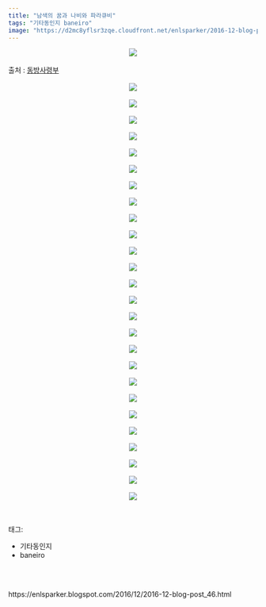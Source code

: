 ```yaml
---
title: "남색의 꿈과 나비와 파라큐비"
tags: "기타동인지 baneiro"
image: "https://d2mc8yflsr3zqe.cloudfront.net/enlsparker/2016-12-blog-post_46/001.jpg"
---
```

<div class="article">
<div class="post-body entry-content" id="post-body-4258991187974567896" itemprop="description articleBody">
<div class="separator" style="clear: both; text-align: center;">
<img src="{{ site.imgserver2 }}/enlsparker/2016-12-blog-post_46/001.jpg"/></div>
<br/>
<a name="more"></a>출처 : <a href="http://cafe.naver.com/touhouheadquarters">동방사령부</a><br/>
<br/>
<div class="separator" style="clear: both; text-align: center;">
<img src="{{ site.imgserver2 }}/enlsparker/2016-12-blog-post_46/002.png"/></div>
<br/>
<div class="separator" style="clear: both; text-align: center;">
<img src="{{ site.imgserver2 }}/enlsparker/2016-12-blog-post_46/003.jpg"/></div>
<br/>
<div class="separator" style="clear: both; text-align: center;">
<img src="{{ site.imgserver2 }}/enlsparker/2016-12-blog-post_46/004.jpg"/></div>
<br/>
<div class="separator" style="clear: both; text-align: center;">
<img src="{{ site.imgserver2 }}/enlsparker/2016-12-blog-post_46/005.jpg"/></div>
<br/>
<div class="separator" style="clear: both; text-align: center;">
<img src="{{ site.imgserver2 }}/enlsparker/2016-12-blog-post_46/006.jpg"/></div>
<br/>
<div class="separator" style="clear: both; text-align: center;">
<img src="{{ site.imgserver2 }}/enlsparker/2016-12-blog-post_46/007.jpg"/></div>
<br/>
<div class="separator" style="clear: both; text-align: center;">
<img src="{{ site.imgserver2 }}/enlsparker/2016-12-blog-post_46/008.jpg"/></div>
<br/>
<div class="separator" style="clear: both; text-align: center;">
<img src="{{ site.imgserver2 }}/enlsparker/2016-12-blog-post_46/009.jpg"/></div>
<br/>
<div class="separator" style="clear: both; text-align: center;">
<img src="{{ site.imgserver2 }}/enlsparker/2016-12-blog-post_46/010.jpg"/></div>
<br/>
<div class="separator" style="clear: both; text-align: center;">
<img src="{{ site.imgserver2 }}/enlsparker/2016-12-blog-post_46/011.jpg"/></div>
<br/>
<div class="separator" style="clear: both; text-align: center;">
<img src="{{ site.imgserver2 }}/enlsparker/2016-12-blog-post_46/012.jpg"/></div>
<br/>
<div class="separator" style="clear: both; text-align: center;">
<img src="{{ site.imgserver2 }}/enlsparker/2016-12-blog-post_46/013.jpg"/></div>
<br/>
<div class="separator" style="clear: both; text-align: center;">
<img src="{{ site.imgserver2 }}/enlsparker/2016-12-blog-post_46/014.jpg"/></div>
<br/>
<div class="separator" style="clear: both; text-align: center;">
<img src="{{ site.imgserver2 }}/enlsparker/2016-12-blog-post_46/015.jpg"/></div>
<br/>
<div class="separator" style="clear: both; text-align: center;">
<img src="{{ site.imgserver2 }}/enlsparker/2016-12-blog-post_46/016.jpg"/></div>
<br/>
<div class="separator" style="clear: both; text-align: center;">
<img src="{{ site.imgserver2 }}/enlsparker/2016-12-blog-post_46/017.jpg"/></div>
<br/>
<div class="separator" style="clear: both; text-align: center;">
<img src="{{ site.imgserver2 }}/enlsparker/2016-12-blog-post_46/018.jpg"/></div>
<br/>
<div class="separator" style="clear: both; text-align: center;">
<img src="{{ site.imgserver2 }}/enlsparker/2016-12-blog-post_46/019.jpg"/></div>
<br/>
<div class="separator" style="clear: both; text-align: center;">
<img src="{{ site.imgserver2 }}/enlsparker/2016-12-blog-post_46/020.jpg"/></div>
<br/>
<div class="separator" style="clear: both; text-align: center;">
<img src="{{ site.imgserver2 }}/enlsparker/2016-12-blog-post_46/021.jpg"/></div>
<br/>
<div class="separator" style="clear: both; text-align: center;">
<img src="{{ site.imgserver2 }}/enlsparker/2016-12-blog-post_46/022.jpg"/></div>
<br/>
<div class="separator" style="clear: both; text-align: center;">
<img src="{{ site.imgserver2 }}/enlsparker/2016-12-blog-post_46/023.jpg"/></div>
<br/>
<div class="separator" style="clear: both; text-align: center;">
<img src="{{ site.imgserver2 }}/enlsparker/2016-12-blog-post_46/024.jpg"/></div>
<br/>
<div class="separator" style="clear: both; text-align: center;">
<img src="{{ site.imgserver2 }}/enlsparker/2016-12-blog-post_46/025.jpg"/></div>
<br/>
<div class="separator" style="clear: both; text-align: center;">
<img src="{{ site.imgserver2 }}/enlsparker/2016-12-blog-post_46/026.jpg"/></div>
<br/>
<div class="separator" style="clear: both; text-align: center;">
<img src="{{ site.imgserver2 }}/enlsparker/2016-12-blog-post_46/027.jpg"/></div>
<br/>
<div style="clear: both;"></div>
</div></div><br/>
<div class="tagTrail">
<p>태그: </p>
<ul>
<li>기타동인지</li>
<li>baneiro</li>
</ul>
</div><br/>

<br/>
<p id="refer">https://enlsparker.blogspot.com/2016/12/2016-12-blog-post_46.html</p>
<br/>

